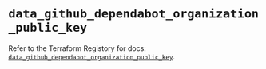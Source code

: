 # `data_github_dependabot_organization_public_key`

Refer to the Terraform Registory for docs: [`data_github_dependabot_organization_public_key`](https://www.terraform.io/docs/providers/github/d/dependabot_organization_public_key).
